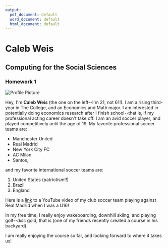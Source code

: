 ```yaml
---
output:
  pdf_document: default
  word_document: default
  html_document: default
---
```

# Caleb Weis
## Computing for the Social Sciences
### Homework 1

![Profile Picture](IMG_7332.JPG)

Hey, I'm **Caleb Weis** (the one on the left--I'm 21, not 61!). I am a rising third-year in The College, and an Economics and Math major. I am interested in potentially doing economics research after I finish school--that is, if my professional acting career doesn't take off. I am an avid soccer player, and played competitively until the age of 19. My favorite professional soccer teams are:

 * Manchester United
 * Real Madrid
 * New York City FC
 * AC Milan
 * Santos,
 
and my favorite international soccer teams are:

 1. United States (patriotism!!)
 1. Brazil
 1. England
 
Here is a [link](https://youtu.be/DGvY27AhOgk) to a YouTube video of my club soccer team playing against Real Madrid when I was a U16!
 
In my free time, I really enjoy wakeboarding, downhill skiing, and playing golf--*disc* gold, that is (one of my friends recently created a course in his backyard).

I am really enjoying the course so far, and looking forward to where it takes us!



